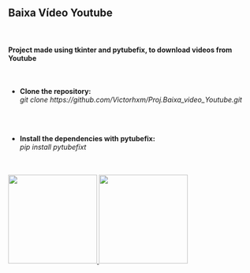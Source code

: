 <h2>Baixa Vídeo Youtube</h2>
<br>
<h4>
Project made using tkinter and pytubefix, to download videos from Youtube </h4>
<br>
<ul>
<li><b>Clone the repository:</b></li>
<i>git clone https://github.com/Victorhxm/Proj.Baixa_video_Youtube.git</i>
</ul>
<br>
<br>
<ul>
<li><b>Install the dependencies with  pytubefix:</b></li>
<i>pip install pytubefixt</i>
<br>
  
</ul>
<br>
<br>












<div>
<a href="https://github.com/seu-usuário-aqui">
<img loading="lazy" height="180em" src="https://github-readme-stats.vercel.app/api/top-langs/?username=Victorhxm&layout=compact&langs_count=7&theme=dracula"/>
<img loading="lazy" height="180em" src="https://github-readme-stats.vercel.app/api?username=Victorhxm&show_icons=true&theme=dracula&include_all_commits=true&count_private=true"/>
</div>
